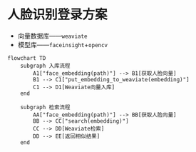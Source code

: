 # 人脸识别登录方案
- 向量数据库——`weaviate`
- 模型库——`faceinsight`+`opencv`
```mermaid
flowchart TD
    subgraph 入库流程
        A1["face_embedding(path)"] --> B1[获取人脸向量]
        B1 --> C1["put_embedding_to_weaviate(embedding)"]
        C1 --> D1[Weaviate向量入库]
    end

    subgraph 检索流程
        AA["face_embedding(path)"] --> BB[获取人脸向量]
        BB --> CC["search(embedding)"]
        CC --> DD[Weaviate检索]
        DD --> EE[返回相似结果]
    end
```